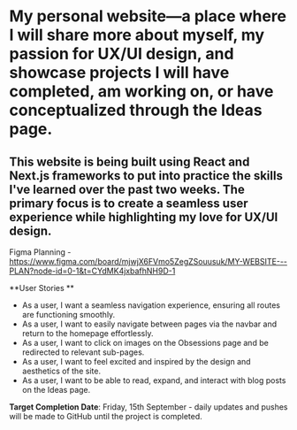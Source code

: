 # My personal website—a place where I will share more about myself, my passion for UX/UI design, and showcase projects I will have completed, am working on, or have conceptualized through the Ideas page.

## This website is being built using React and Next.js frameworks to put into practice the skills I've learned over the past two weeks. The primary focus is to create a seamless user experience while highlighting my love for UX/UI design.  

Figma Planning - https://www.figma.com/board/mjwjX6FVmo5ZegZSouusuk/MY-WEBSITE---PLAN?node-id=0-1&t=CYdMK4jxbafhNH9D-1

**User Stories 
**
- As a user, I want a seamless navigation experience, ensuring all routes are functioning smoothly.
- As a user, I want to easily navigate between pages via the navbar and return to the homepage effortlessly.
- As a user, I want to click on images on the Obsessions page and be redirected to relevant sub-pages.
- As a user, I want to feel excited and inspired by the design and aesthetics of the site.
- As a user, I want to be able to read, expand, and interact with blog posts on the Ideas page.

**Target Completion Date**: Friday, 15th September - daily updates and pushes will be made to GitHub until the project is completed.
